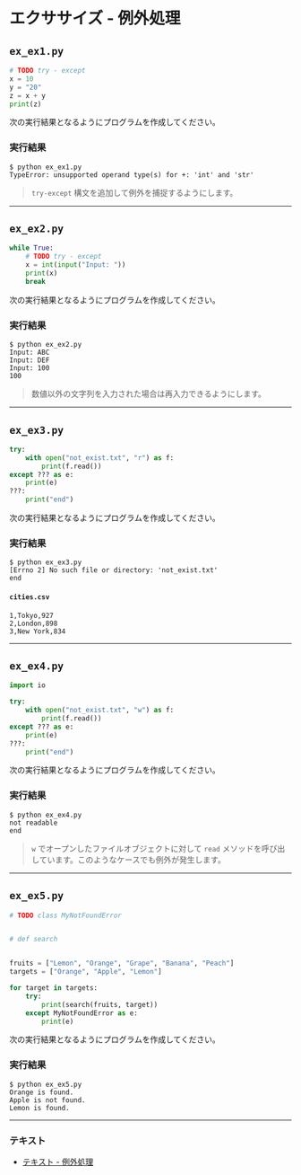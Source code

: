 # エクササイズ - 例外処理

## `ex_ex1.py`

``` py
# TODO try - except
x = 10
y = "20"
z = x + y
print(z)
```

次の実行結果となるようにプログラムを作成してください。

### 実行結果

``` 
$ python ex_ex1.py
TypeError: unsupported operand type(s) for +: 'int' and 'str'
```

> `try-except` 構文を追加して例外を捕捉するようにします。

---

## `ex_ex2.py`

``` py
while True:
    # TODO try - except
    x = int(input("Input: "))
    print(x)
    break
```

次の実行結果となるようにプログラムを作成してください。

### 実行結果

``` 
$ python ex_ex2.py
Input: ABC
Input: DEF
Input: 100
100
```

> 数値以外の文字列を入力された場合は再入力できるようにします。

---

## `ex_ex3.py`

``` py
try:
    with open("not_exist.txt", "r") as f:
        print(f.read())
except ??? as e:
    print(e)
???:
    print("end")
```

次の実行結果となるようにプログラムを作成してください。

### 実行結果

``` 
$ python ex_ex3.py
[Errno 2] No such file or directory: 'not_exist.txt'
end
```

#### `cities.csv`

``` 
1,Tokyo,927
2,London,898
3,New York,834
```

---

## `ex_ex4.py`

``` py
import io

try:
    with open("not_exist.txt", "w") as f:
        print(f.read())
except ??? as e:
    print(e)
???:
    print("end")
```

次の実行結果となるようにプログラムを作成してください。

### 実行結果

``` 
$ python ex_ex4.py
not readable
end
```

> `w` でオープンしたファイルオブジェクトに対して `read` メソッドを呼び出しています。このようなケースでも例外が発生します。

---

## `ex_ex5.py`

``` py
# TODO class MyNotFoundError


# def search


fruits = ["Lemon", "Orange", "Grape", "Banana", "Peach"]
targets = ["Orange", "Apple", "Lemon"]

for target in targets:
    try:
        print(search(fruits, target))
    except MyNotFoundError as e:
        print(e)
```

次の実行結果となるようにプログラムを作成してください。

### 実行結果

``` 
$ python ex_ex5.py
Orange is found.
Apple is not found.
Lemon is found.
```

---

### テキスト

* [テキスト - 例外処理](../text/27_exception.md)
